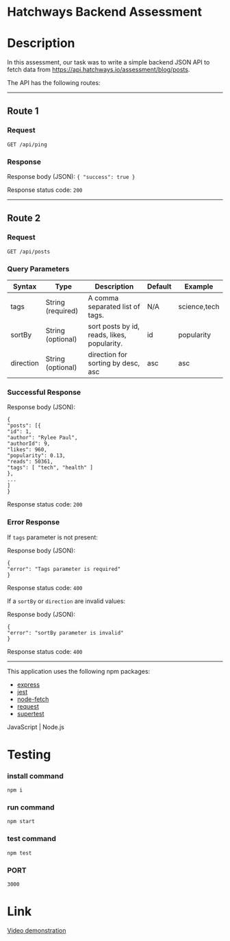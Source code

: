 # Hatchways Backend Assessment

# Description

In this assessment, our task was to write a simple backend JSON API to fetch data from https://api.hatchways.io/assessment/blog/posts.

The API has the following routes:

---

## Route 1

### Request

`GET /api/ping`

### Response

Response body (JSON): `{ "success": true }`

Response status code: `200`

---

## Route 2

### Request

`GET /api/posts`

### Query Parameters

| Syntax    | Type              | Description                                 | Default | Example      |
| --------- | ----------------- | ------------------------------------------- | ------- | ------------ |
| tags      | String (required) | A comma separated list of tags.             | N/A     | science,tech |
| sortBy    | String (optional) | sort posts by id, reads, likes, popularity. | id      | popularity   |
| direction | String (optional) | direction for sorting by desc, asc          | asc     | asc          |

### Successful Response

Response body (JSON):

```
{
"posts": [{
"id": 1,
"author": "Rylee Paul",
"authorId": 9,
"likes": 960,
"popularity": 0.13,
"reads": 50361,
"tags": [ "tech", "health" ]
},
...
]
}
```

Response status code: `200`

### Error Response

If `tags` parameter is not present:

Response body (JSON):

```
{
"error": "Tags parameter is required"
}
```

Response status code: `400`

If a `sortBy` or `direction` are invalid values:

Response body (JSON):

```
{
"error": "sortBy parameter is invalid"
}
```

Response status code: `400`

---

This application uses the following npm packages:

- [express](https://www.npmjs.com/package/express)
- [jest](https://www.npmjs.com/package/jest)
- [node-fetch](https://www.npmjs.com/package/node-fetch)
- [request](https://www.npmjs.com/package/request)
- [supertest](https://www.npmjs.com/package/supertest)

JavaScript | Node.js

# Testing

### install command

`npm i`

### run command

`npm start`

### test command

`npm test`

### PORT

`3000`

# Link

[Video demonstration](https://drive.google.com/file/d/1lQjJRL8ZPHF29JJ15PBHE220OQJSzi-L/view?usp=sharing)
